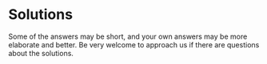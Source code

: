 # Solutions

Some of the answers may be short, and your own answers may be more
elaborate and better. Be very welcome to approach us if there are
questions about the solutions.
